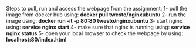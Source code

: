Steps to pull, run and access the webpage from the assignment:
  1- pull the image from docker hub using: **docker pull twesto/nginxubuntu** 
  2- run the image using: **docker run -it -p 80:80 twesto/nginxubuntu**
  3- start nginx using: **service nginx start**
  4- make sure that nginx is running using: **service nginx status**
  5- open your local browser to check the webpage by using: **localhost:80/index.html**
